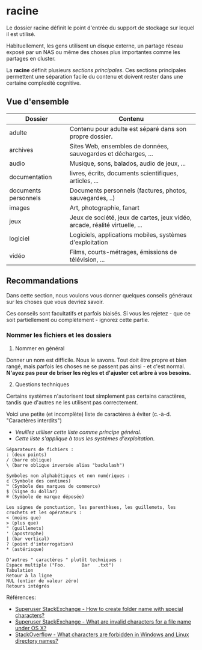 # racine

Le dossier racine définit le point d'entrée du support de stockage sur lequel il est utilisé.

Habituellement, les gens utilisent un disque externe, un partage réseau exposé par un NAS ou même des choses plus importantes comme les partages en cluster.

La **racine** définit plusieurs *sections principales*. Ces sections principales permettent une séparation facile du contenu et doivent rester dans une certaine complexité cognitive.

## Vue d'ensemble

| Dossier    | Contenu                                                      |
| ---------- | ------------------------------------------------------------ |
| adulte     | Contenu pour adulte est séparé dans son propre dossier.      |
| archives   | Sites Web, ensembles de données, sauvegardes et décharges, ...  |
| audio      | Musique, sons, balados, audio de jeux, ...                   |
| documentation | livres, écrits, documents scientifiques, articles, ...    |
| documents personnels  | Documents personnels (factures, photos, sauvegardes, ..)     |
| images     | Art, photographie, fanart                                    |
| jeux       | Jeux de société, jeux de cartes, jeux vidéo, arcade, réalité virtuelle, ... |
| logiciel   | Logiciels, applications mobiles, systèmes d'exploitation     |
| vidéo      | Films, courts-métrages, émissions de télévision, ...         |



## Recommandations

Dans cette section, nous voulons vous donner quelques conseils généraux sur les choses que vous devriez savoir.

Ces conseils sont facultatifs et parfois biaisés. Si vous les rejetez - que ce soit partiellement ou complètement - ignorez cette partie.

### Nommer les fichiers et les dossiers

1. Nommer en général

Donner un nom est difficile. Nous le savons. Tout doit être propre et bien rangé, mais parfois les choses ne se passent pas ainsi - et c'est normal.  **N'ayez pas peur de briser les règles et d'ajuster cet arbre à vos besoins.**

2. Questions techniques

Certains systèmes n'autorisent tout simplement pas certains caractères, tandis que d'autres ne les utilisent pas correctement.

Voici une petite (et incomplète) liste de caractères à éviter (c.-à-d. "Caractères interdits")

- *Veuillez utiliser cette liste comme principe général.*
- *Cette liste s'applique à tous les systèmes d'exploitation*.


```
Séparateurs de fichiers :
: (deux points)
/ (barre oblique)
\ (barre oblique inversée alias "backslash")

Symboles non alphabétiques et non numériques :
¢ (Symbole des centimes)
™ (Symbole des marques de commerce)
$ (Signe du dollar)
® (Symbole de marque déposée)

Les signes de ponctuation, les parenthèses, les guillemets, les crochets et les opérateurs :
< (moins que)
> (plus que)
" (guillemets)
' (apostrophe)
| (bar vertical)
? (point d'interrogation)
* (astérisque)

D'autres " caractères " plutôt techniques :
Espace multiple ("Foo.      Bar   .txt")
Tabulation
Retour à la ligne
NUL (entier de valeur zéro)
Retours intégrés
```

Références:

- [Superuser StackExchange - How to create folder name with special characters?](https://superuser.com/a/1112140)
- [Superuser StackExchange - What are invalid characters for a file name under OS X?](https://superuser.com/questions/326103/what-are-invalid-characters-for-a-file-name-under-os-x)
- [StackOverflow - What characters are forbidden in Windows and Linux directory names?](https://stackoverflow.com/a/31976060)
